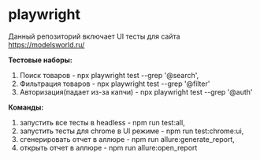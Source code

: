 # playwright

Данный репозиторий включает UI тесты для сайта https://modelsworld.ru/

**Тестовые наборы:**

1. Поиск товаров - npx playwright test --grep '@search',
2. Фильтрация товаров - npx playwright test --grep '@filter'
3. Авторизация(падает из-за капчи) - npx playwright test --grep '@auth'

**Команды:**

1. запустить все тесты в headless - npm run test:all,
2. запустить тесты для chrome в UI режиме - npm run test:chrome:ui,
3. сгенерировать отчет в аллюре - npm run allure:generate_report,
4. открыть отчет в аллюре - npm run allure:open_report


